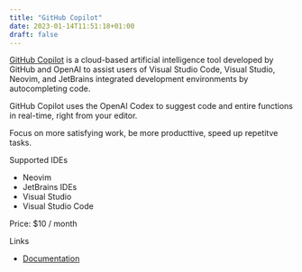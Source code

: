 ```yaml
---
title: "GitHub Copilot"
date: 2023-01-14T11:51:18+01:00
draft: false
---
```

[GitHub Copilot](https://github.com/features/copilot) is a cloud-based artificial intelligence tool developed by GitHub and OpenAI to assist users of Visual Studio Code, Visual Studio, Neovim, and JetBrains integrated development environments by autocompleting code.

GitHub Copilot uses the OpenAI Codex to suggest code and entire functions in real-time, right from your editor.

Focus on more satisfying work, be more producttive, speed up repetitve tasks.

Supported IDEs
- Neovim
- JetBrains IDEs
- Visual Studio
- Visual Studio Code

Price: $10 / month

Links
- [Documentation](https://docs.github.com/en/copilot)
